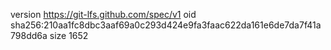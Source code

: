 version https://git-lfs.github.com/spec/v1
oid sha256:210aa1fc8dbc3aaf69a0c293d424e9fa3faac622da161e6de7da7f41a798dd6a
size 1652
